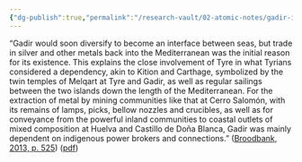 ```yaml
---
{"dg-publish":true,"permalink":"/research-vault/02-atomic-notes/gadir-is-a-prime-example-of-how-phoenician-strategy-was-to-depend-on-indigenous-connections-to-manage-material-extraction-and-production/"}
---
```


“Gadir would soon diversify to become an interface between seas, but trade in silver and other metals back into the Mediterranean was the initial reason for its existence. This explains the close involvement of Tyre in what Tyrians considered a dependency, akin to Kition and Carthage, symbolized by the twin temples of Melqart at Tyre and Gadir, as well as regular sailings between the two islands down the length of the Mediterranean. For the extraction of metal by mining communities like that at Cerro Salomón, with its remains of lamps, picks, bellow nozzles and crucibles, as well as for conveyance from the powerful inland communities to coastal outlets of mixed composition at Huelva and Castillo de Doña Blanca, Gadir was mainly dependent on indigenous power brokers and connections.” ([Broodbank, 2013, p. 525](zotero://select/library/items/IR54JIQG)) ([pdf](zotero://open-pdf/library/items/85K7BT2G?page=491&annotation=YTQPETLV))